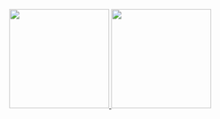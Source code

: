 

<div>
<a href="https://github.com/xmurilo">
  <img height="180em" src="https://github-readme-stats.vercel.app/api?username=xmurilo&theme=algolia&show_icons=true"/>
   <img height="180em" src="https://github-readme-stats.vercel.app/api/top-langs/?username=xmurilo&layout=compact&langs_count=16&theme=algolia"/>
</div>

